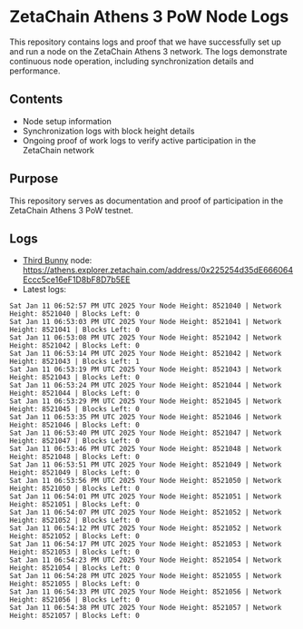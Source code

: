 # ZetaChain Athens 3 PoW Node Logs
This repository contains logs and proof that we have successfully set up and run a node on the ZetaChain Athens 3 network. The logs demonstrate continuous node operation, including synchronization details and performance.

## Contents
- Node setup information
- Synchronization logs with block height details
- Ongoing proof of work logs to verify active participation in the ZetaChain network

## Purpose
This repository serves as documentation and proof of participation in the ZetaChain Athens 3 PoW testnet.

## Logs

- [Third Bunny](https://thirdbunny.xyz/) node: https://athens.explorer.zetachain.com/address/0x225254d35dE666064Eccc5ce16eF1D8bF8D7b5EE
- Latest logs:
```
Sat Jan 11 06:52:57 PM UTC 2025 Your Node Height: 8521040 | Network Height: 8521040 | Blocks Left: 0
Sat Jan 11 06:53:03 PM UTC 2025 Your Node Height: 8521041 | Network Height: 8521041 | Blocks Left: 0
Sat Jan 11 06:53:08 PM UTC 2025 Your Node Height: 8521042 | Network Height: 8521042 | Blocks Left: 0
Sat Jan 11 06:53:14 PM UTC 2025 Your Node Height: 8521042 | Network Height: 8521043 | Blocks Left: 1
Sat Jan 11 06:53:19 PM UTC 2025 Your Node Height: 8521043 | Network Height: 8521043 | Blocks Left: 0
Sat Jan 11 06:53:24 PM UTC 2025 Your Node Height: 8521044 | Network Height: 8521044 | Blocks Left: 0
Sat Jan 11 06:53:29 PM UTC 2025 Your Node Height: 8521045 | Network Height: 8521045 | Blocks Left: 0
Sat Jan 11 06:53:35 PM UTC 2025 Your Node Height: 8521046 | Network Height: 8521046 | Blocks Left: 0
Sat Jan 11 06:53:40 PM UTC 2025 Your Node Height: 8521047 | Network Height: 8521047 | Blocks Left: 0
Sat Jan 11 06:53:46 PM UTC 2025 Your Node Height: 8521048 | Network Height: 8521048 | Blocks Left: 0
Sat Jan 11 06:53:51 PM UTC 2025 Your Node Height: 8521049 | Network Height: 8521049 | Blocks Left: 0
Sat Jan 11 06:53:56 PM UTC 2025 Your Node Height: 8521050 | Network Height: 8521050 | Blocks Left: 0
Sat Jan 11 06:54:01 PM UTC 2025 Your Node Height: 8521051 | Network Height: 8521051 | Blocks Left: 0
Sat Jan 11 06:54:07 PM UTC 2025 Your Node Height: 8521052 | Network Height: 8521052 | Blocks Left: 0
Sat Jan 11 06:54:12 PM UTC 2025 Your Node Height: 8521052 | Network Height: 8521052 | Blocks Left: 0
Sat Jan 11 06:54:17 PM UTC 2025 Your Node Height: 8521053 | Network Height: 8521053 | Blocks Left: 0
Sat Jan 11 06:54:23 PM UTC 2025 Your Node Height: 8521054 | Network Height: 8521054 | Blocks Left: 0
Sat Jan 11 06:54:28 PM UTC 2025 Your Node Height: 8521055 | Network Height: 8521055 | Blocks Left: 0
Sat Jan 11 06:54:33 PM UTC 2025 Your Node Height: 8521056 | Network Height: 8521056 | Blocks Left: 0
Sat Jan 11 06:54:38 PM UTC 2025 Your Node Height: 8521057 | Network Height: 8521057 | Blocks Left: 0
```
